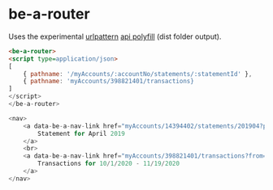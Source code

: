 # be-a-router

Uses the experimental [urlpattern](https://github.com/WICG/urlpattern) [api polyfill](https://github.com/kenchris/urlpattern-polyfill) (dist folder output).

```html
<be-a-router>
<script type=application/json>
[
    { pathname: '/myAccounts/:accountNo/statements/:statementId' },
    { pathname: 'myAccounts/398821401/transactions}
]
</script>
</be-a-router>

<nav>
    <a data-be-a-nav-link href="myAccounts/14394402/statements/201904?page=1">
        Statement for April 2019
    </a>
    <br>
    <a data-be-a-nav-link href="myAccounts/398821401/transactions?from=2020-10-01&to=2020-11-19">
        Transactions for 10/1/2020 - 11/19/2020
    </a>
</nav>
```